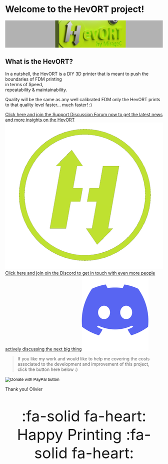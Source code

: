 # Welcome to the HevORT project!

![Cover Image Flat](../assets/images/cover-flat.png)

## What is the HevORT?

In a nutshell, the HevORT is a DIY 3D printer that is meant to push the boundaries of FDM printing  
in terms of Speed,  
repeatability & 
maintainability.  


Quality will be the same as any well calibrated FDM only the HevORT prints to that quality level faster... much faster! :)


<a class="hevort-message hevort-btn" target="_blank" href="https://forums.hevort.com/index.php" rel="noopener"><span class="hevort-btn-text">Click here and join the Support Discussion Forum now to get the latest news and more insights on the HevORT</span><img alt="HevORT Logo" src="../assets/images/hevort-logo.png"></a>
<a class="hevort-message hevort-btn" target="_blank" href="https://discord.gg/nCYRQAZPWV" rel="noopener"><span class="hevort-btn-text">Click here and join oin the Discord to get in touch with even more people actively discussing the next big thing</span><img alt="Discord Logo" src="../assets/images/discord-logo.png"></a>

>If you like my work and would like to help me covering the costs associated to the development and improvement of this project, <br>
click the button here below :)

<form action="https://www.paypal.com/cgi-bin/webscr" method="post" target="_top">
<input type="hidden" name="cmd" value="_s-xclick" />
<input type="hidden" name="hosted_button_id" value="LYP98YKUSLXN2" />
<input type="image" src="https://www.paypalobjects.com/en_US/i/btn/btn_donateCC_LG.gif" border="0" name="submit" title="PayPal - The safer, easier way to pay online!" alt="Donate with PayPal button" />
<img alt="" border="0" src="https://www.paypal.com/en_CA/i/scr/pixel.gif" width="1" height="1" />
</form>

Thank you!
Olivier

<p style="font-size: 3rem; text-align: center;">:fa-solid fa-heart: Happy Printing :fa-solid fa-heart:</p>